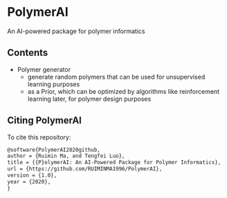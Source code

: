 # PolymerAI
An AI-powered package for polymer informatics

## Contents

* Polymer generator
  * generate random polymers that can be used for unsupervised learning purposes
  * as a Prior, which can be optimized by algorithms like reinforcement learning later, for polymer design purposes

## Citing PolymerAI

To cite this repository:
```markdown
@software{PolymerAI2020github,
author = {Ruimin Ma, and Tengfei Luo},
title = {{P}olymerAI: An AI-Powered Package for Polymer Informatics},
url = {https://github.com/RUIMINMA1996/PolymerAI},
version = {1.0},
year = {2020},
}
```
